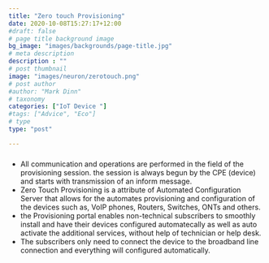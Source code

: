 ```yaml
---
title: "Zero touch Provisioning"
date: 2020-10-08T15:27:17+12:00
#draft: false
# page title background image
bg_image: "images/backgrounds/page-title.jpg"
# meta description
description : ""
# post thumbnail
image: "images/neuron/zerotouch.png"
# post author
#author: "Mark Dinn"
# taxonomy
categories: ["IoT Device "]
#tags: ["Advice", "Eco"]
# type
type: "post"

---
```

###

* All communication and operations are performed in the field of the provisioning session. the session is always begun by the CPE (device) and starts with transmission of an inform message. 
* Zero Touch Provisioning is a attribute of Automated Configuration Server that allows for the automates provisioning and configuration of the devices such as, VoIP phones, Routers, Switches, ONTs and others. 
* the Provisioning portal enables non-technical subscribers to smoothly install and have their devices configured automatecally as well as auto activate the additional services, without help of technician or help desk. 
* The subscribers only need to connect the device to the broadband line connection and everything will configured automatically. 